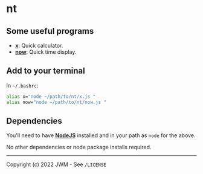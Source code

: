 # **nt**

## Some useful programs

- [**x**](x.md): Quick calculator.
- [**now**](now.md): Quick time display.

## Add to your terminal

In `~/.bashrc`:

```bash
alias x="node ~/path/to/nt/x.js "
alias now="node ~/path/to/nt/now.js "
```

## Dependencies

You'll need to have [**NodeJS**](https://nodejs.org/) installed and in your path as `node` for the above.

No other dependencies or node package installs required.

---

Copyright (c) 2022 JWM - See `/LICENSE`
